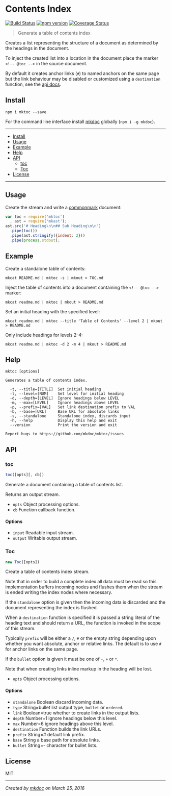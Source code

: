 # Contents Index

[![Build Status](https://travis-ci.org/mkdoc/mktoc.svg?v=3)](https://travis-ci.org/mkdoc/mktoc)
[![npm version](http://img.shields.io/npm/v/mktoc.svg?v=3)](https://npmjs.org/package/mktoc)
[![Coverage Status](https://coveralls.io/repos/mkdoc/mktoc/badge.svg?branch=master&service=github&v=3)](https://coveralls.io/github/mkdoc/mktoc?branch=master)

> Generate a table of contents index

Creates a list representing the structure of a document as determined by the headings in the document.

To inject the created list into a location in the document place the marker `<!-- @toc -->` in the source document.

By default it creates anchor links (`#`) to named anchors on the same page but the link behaviour may be disabled or customized using a `destination` function, see the [api docs](#api).

## Install

```
npm i mktoc --save
```

For the command line interface install [mkdoc][] globally (`npm i -g mkdoc`).

---

- [Install](#install)
- [Usage](#usage)
- [Example](#example)
- [Help](#help)
- [API](#api)
   - [toc](#toc)
   - [Toc](#toc-1)
- [License](#license)

---

## Usage

Create the stream and write a [commonmark][] document:

```javascript
var toc = require('mktoc')
  , ast = require('mkast');
ast.src('# Heading\n\n## Sub Heading\n\n')
  .pipe(toc())
  .pipe(ast.stringify({indent: 2}))
  .pipe(process.stdout);
```

## Example

Create a standalone table of contents:

```shell
mkcat README.md | mktoc -s | mkout > TOC.md
```

Inject the table of contents into a document containing the `<!-- @toc -->` marker:

```shell
mkcat readme.md | mktoc | mkout > README.md
```

Set an initial heading with the specified level:

```shell
mkcat readme.md | mktoc --title 'Table of Contents' --level 2 | mkout > README.md
```

Only include headings for levels 2-4:

```shell
mkcat readme.md | mktoc -d 2 -m 4 | mkout > README.md
```

## Help

```
mktoc [options]

Generates a table of contents index.

  -t, --title=[TITLE]  Set initial heading
  -l, --level=[NUM]    Set level for initial heading
  -d, --depth=[LEVEL]  Ignore headings below LEVEL
  -m, --max=[LEVEL]    Ignore headings above LEVEL
  -p, --prefix=[VAL]   Set link destination prefix to VAL
  -b, --base=[URL]     Base URL for absolute links
  -s, --standalone     Standalone index, discards input
  -h, --help           Display this help and exit
  --version            Print the version and exit

Report bugs to https://github.com/mkdoc/mktoc/issues
```

## API

### toc

```javascript
toc([opts][, cb])
```

Generate a document containing a table of contents list.

Returns an output stream.

* `opts` Object processing options.
* `cb` Function callback function.

#### Options

* `input` Readable input stream.
* `output` Writable output stream.

### Toc

```javascript
new Toc([opts])
```

Create a table of contents index stream.

Note that in order to build a complete index all data must be read so this
implementation buffers incoming nodes and flushes them when the stream
is ended writing the index nodes where necessary.

If the `standalone` option is given then the incoming data is discarded
and the document representing the index is flushed.

When a `destination` function is specified it is passed a string
literal of the heading text and should return a URL, the function is
invoked in the scope of this stream.

Typically `prefix` will be either a `/`, `#` or the empty string
depending upon whether you want absolute, anchor or relative links. The
default is to use `#` for anchor links on the same page.

If the `bullet` option is given it must be one of `-`, `+` or `*`.

Note that when creating links inline markup in the heading will be lost.

* `opts` Object processing options.

#### Options

* `standalone` Boolean discard incoming data.
* `type` String=bullet list output type, `bullet` or `ordered`.
* `link` Boolean=true whether to create links in the output lists.
* `depth` Number=1 ignore headings below this level.
* `max` Number=6 ignore headings above this level.
* `destination` Function builds the link URLs.
* `prefix` String=# default link prefix.
* `base` String a base path for absolute links.
* `bullet` String=- character for bullet lists.

## License

MIT

---

*Created by [mkdoc](https://github.com/mkdoc/mkdoc) on March 25, 2016*

[mkdoc]: https://github.com/mkdoc/mkdoc
[commonmark]: http://commonmark.org
[jshint]: http://jshint.com
[jscs]: http://jscs.info

